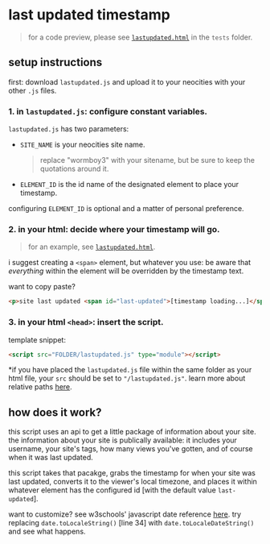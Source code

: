 # last updated timestamp

> for a code preview, please see [`lastupdated.html`](../../tests/lastupdated.html) in the `tests` folder.


## setup instructions

first: download `lastupdated.js` and upload it to your neocities with your other `.js` files.

### 1. in `lastupdated.js`: configure constant variables.

`lastupdated.js` has two parameters:
- `SITE_NAME` is your neocities site name.
    > replace "wormboy3" with your sitename, but be sure to keep the quotations around it.
- `ELEMENT_ID` is the id name of the designated element to place your timestamp.

configuring `ELEMENT_ID` is optional and a matter of personal preference. 


### 2. in your html: decide where your timestamp will go. 

> for an example, see [`lastupdated.html`](../../tests/lastupdated.html).

i suggest creating a `<span>` element, but whatever you use: be aware that *everything* within the element will be overridden by the timestamp text.

want to copy paste?
```html
<p>site last updated <span id="last-updated">[timestamp loading...]</span></p>
```

### 3. in your html `<head>`: insert the script.

template snippet:
```html
<script src="FOLDER/lastupdated.js" type="module"></script>
```

*if you have placed the `lastupdated.js` file within the same folder as your html file, your `src` should be set to `"/lastupdated.js"`. learn more about relative paths [here](https://www.w3schools.com/Html/html_filepaths.asp).


## how does it work?

this script uses an api to get a little package of information about your site. the information about your site is publically available: it includes your username, your site's tags, how many views you've gotten, and of course when it was last updated.

this script takes that pacakge, grabs the timestamp for when your site was last updated, converts it to the viewer's local timezone, and places it within whatever element has the configured id [with the default value `last-updated`].

want to customize? see w3schools' javascript date reference [here](https://www.w3schools.com/jsref/jsref_obj_date.asp). try replacing `date.toLocaleString()` [line 34] with `date.toLocaleDateString()` and see what happens.
